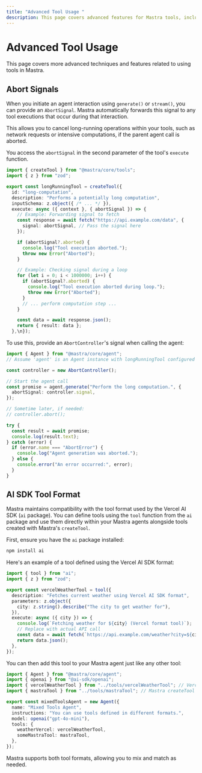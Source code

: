 ```yaml
---
title: "Advanced Tool Usage "
description: This page covers advanced features for Mastra tools, including abort signals and compatibility with the Vercel AI SDK tool format.
---
```


# Advanced Tool Usage

This page covers more advanced techniques and features related to using tools in Mastra.

## Abort Signals

When you initiate an agent interaction using `generate()` or `stream()`, you can provide an `AbortSignal`. Mastra automatically forwards this signal to any tool executions that occur during that interaction.

This allows you to cancel long-running operations within your tools, such as network requests or intensive computations, if the parent agent call is aborted.

You access the `abortSignal` in the second parameter of the tool's `execute` function.

```typescript
import { createTool } from "@mastra/core/tools";
import { z } from "zod";

export const longRunningTool = createTool({
  id: "long-computation",
  description: "Performs a potentially long computation",
  inputSchema: z.object({ /* ... */ }),
  execute: async ({ context }, { abortSignal }) => {
    // Example: Forwarding signal to fetch
    const response = await fetch("https://api.example.com/data", {
      signal: abortSignal, // Pass the signal here
    });

    if (abortSignal?.aborted) {
      console.log("Tool execution aborted.");
      throw new Error("Aborted");
    }

    // Example: Checking signal during a loop
    for (let i = 0; i < 1000000; i++) {
      if (abortSignal?.aborted) {
        console.log("Tool execution aborted during loop.");
        throw new Error("Aborted");
      }
      // ... perform computation step ...
    }

    const data = await response.json();
    return { result: data };
  },\n});
```

To use this, provide an `AbortController`'s signal when calling the agent:

```typescript
import { Agent } from "@mastra/core/agent";
// Assume 'agent' is an Agent instance with longRunningTool configured

const controller = new AbortController();

// Start the agent call
const promise = agent.generate("Perform the long computation.", {
  abortSignal: controller.signal,
});

// Sometime later, if needed:
// controller.abort();

try {
  const result = await promise;
  console.log(result.text);
} catch (error) {
  if (error.name === "AbortError") {
    console.log("Agent generation was aborted.");
  } else {
    console.error("An error occurred:", error);
  }
}
```

## AI SDK Tool Format

Mastra maintains compatibility with the tool format used by the Vercel AI SDK (`ai` package). You can define tools using the `tool` function from the `ai` package and use them directly within your Mastra agents alongside tools created with Mastra's `createTool`.

First, ensure you have the `ai` package installed:

```bash npm2yarn copy
npm install ai
```

Here's an example of a tool defined using the Vercel AI SDK format:

```typescript filename="src/mastra/tools/vercelWeatherTool.ts" copy
import { tool } from "ai";
import { z } from "zod";

export const vercelWeatherTool = tool({
  description: "Fetches current weather using Vercel AI SDK format",
  parameters: z.object({
    city: z.string().describe("The city to get weather for"),
  }),
  execute: async ({ city }) => {
    console.log(`Fetching weather for ${city} (Vercel format tool)`);
    // Replace with actual API call
    const data = await fetch(`https://api.example.com/weather?city=${city}`);
    return data.json();
  },
});
```

You can then add this tool to your Mastra agent just like any other tool:

```typescript filename="src/mastra/agents/mixedToolsAgent.ts"
import { Agent } from "@mastra/core/agent";
import { openai } from "@ai-sdk/openai";
import { vercelWeatherTool } from "../tools/vercelWeatherTool"; // Vercel AI SDK tool
import { mastraTool } from "../tools/mastraTool"; // Mastra createTool tool

export const mixedToolsAgent = new Agent({
  name: "Mixed Tools Agent",
  instructions: "You can use tools defined in different formats.",
  model: openai("gpt-4o-mini"),
  tools: {
    weatherVercel: vercelWeatherTool,
    someMastraTool: mastraTool,
  },
});
```

Mastra supports both tool formats, allowing you to mix and match as needed.

